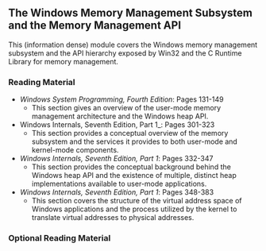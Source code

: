 ## The Windows Memory Management Subsystem and the Memory Management API

This (information dense) module covers the Windows memory management subsystem and the API hierarchy exposed by Win32 and the C Runtime Library for memory management. 

### Reading Material

- _Windows System Programming, Fourth Edition_: Pages 131-149
    - This section gives an overview of the user-mode memory management architecture and the Windows heap API.
- Windows Internals, Seventh Edition, Part 1_: Pages 301-323
    - This section provides a conceptual overview of the memory subsystem and the services it provides to both user-mode and kernel-mode components.
- _Windows Internals, Seventh Edition, Part 1_: Pages 332-347
    - This section provides the conceptual background behind the Windows heap API and the existence of multiple, distinct heap implementations available to user-mode applications. 
- _Windows Internals, Seventh Edition, Part 1_: Pages 348-383
    - This section covers the structure of the virtual address space of Windows applications and the process utilized by the kernel to translate virtual addresses to physical addresses.

### Optional Reading Material


